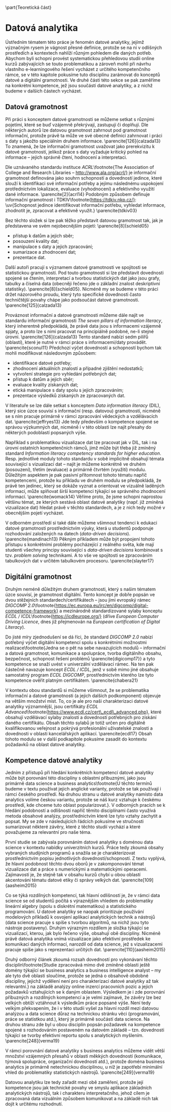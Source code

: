 \part{Teoretická část}

# Datová analytika

Ústředním tématem této práce je fenomén datové analytiky, jejímž význačným rysem je vágnost přesné definice, protože se na ni v odlišných prostředích a kontextech nahlíží různým pohledem dle daných potřeb. Abychom byli schopni provést systematickou přehledovou studii online kurzů zabývajících se touto problematikou a zároveň mohli při návrhu vlastního e-learningového řešení vycházet z určitého kompetenčního rámce, se v této kapitole pokusíme tuto disciplínu zarámovat do konceptů datové a digitální gramotnosti. Ve druhé části této sekce se pak zaměříme na konkrétní kompetence, jež jsou součástí datové analytiky, a z nichž budeme v dalších částech vycházet.

## Datová gramotnost

Při práci s konceptem datové gramotnosti se můžeme setkat s různými pojetími, které se buď vzájemně překrývají, zastupují či doplňují. Dle některých autorů lze datovou gramotnost zahrnout pod gramotnost informační, protože právě ta může ve své obecné definici zahrnovat i práci s daty s jakožto speciálním druhem informace. \parencite[126]{calzada13} To znamená, že lze informační gramotnost uvažovat jako prerekvizitu k datové gramotností, jelikož práce s daty vyžaduje kritický pohled na informace – jejich správně čtení, hodnocení a interpretaci.

Dle uznávaného standardu instituce *ACRL*\footnote{The Association of College and Research Libraries – http://www.ala.org/acrl/} je informační gramotnost definována jako souhrn schopností a dovedností jedince, které slouží k identifikaci své informační potřeby a jejímu následnému uspokojení protřednictvím lokalizace, evaluace (vyhodnocení) a efektivního využití dané informace. \parencite[2]{acrl14} Podobným způsobem definuje informační gramotnost i TDKIV\footnote{https://tdkiv.nkp.cz/}: \uv{Schopnost jedince identifikovat informační potřebu, vyhledat informace, zhodnotit je, zpracovat a efektivně využít.} \parencite{tdkiv03}

Bez těchto složek si lze pak těžko představit datovou gramotnost tak, jak je představena ve svém nejobecnějším pojetí: \parencite[8]{schield05}

 - přístup k datům a jejich sběr;
 - posouzení kvality dat;
 - manipulace s daty a jejich zpracování;
 - sumarizace a zhodnocení dat;
 - prezentace dat.

Další autoři pracují s významem datové gramotnosti ve spojitosti se statistickou gramotností. Pod touto gramotností si lze představit dovednosti spojené se čtením, interpretací a tvorbou statistických dat jako jsou grafy, tabulky a číselná data (obecněji řečeno jde o základní znalost deskriptivní statistiky). \parencite[8]{schield05}. Nicméně my se budeme v této práci držet názorového proudu, který tyto specifické dovednosti často techničtější povahy chápe jako podsoučást datové gramotnosti. \parencite[125]{calzada13} 

Prováznost informační a datové gramotnosti můžeme dále najít ve standardu informační gramotnosti *The seven pillars of information literacy*, který inherentně předpokládá, že právě data jsou s informacemi vzájemně spjaty, a proto lze s nimi pracovat na principiálně podobné, ne-li stejné úrovni. \parencite[126]{calzada13} Tento standard nabízí sedm pilířů (oblastí), které je nutné v rámci práce s informacemi/daty provádět. \parencite{sconul11} Předchozí výčet dovedností a schopností bychom tak mohli modifikovat následovným způsobem:

- identifikace datové potřeby;
- zhodnocení aktuálních znalostí a případné zjištění nedostatků;
- vytvoření strategie pro vyhledání potřebných dat;
- přístup k datům a jejich sběr;
- evaluace kvality získaných dat;
- etická manipulace s daty spolu s jejich zpracováním;
- prezentace výsledků získaných ze zpracovaných dat.

V literatuře se lze dále setkat s konceptem *Data information literacy* (DIL), který sice úzce souvisí s informační (resp. datovou) gramotností, nicméně se s ním pracuje primárně v rámci zpracování vědeckých a vzdělávacích dat. \parencite{jeffryes13} Jde tedy především o kompetence spojené se správou výzkumných dat, nicméně i v této oblasti lze najít přesahy do některých podoblastí popsaných výše.

Například s problematikou vizualizace dat lze pracovat jak v DIL, tak i na úrovní ostatních kompetenčních rámců, jimž může být třeba již zmíněný standard *Information literacy competency standards for higher education*. Resp. jednotlivé moduly tohoto standardu v sobě implicitně obsahují témata související s vizualizací dat – najít je můžeme konkrétně ve druhém (posouzení), třetím (evaluace) a primárně čtvrtém (využití) modulu. Důležitým aspektem je pak pasivní přítomnost tohoto tématu napříč kompetencemi, protože ku příkladu ve druhém modulu se předpokládá, že právě ten jedinec, který se dokáže vyznat a orientovat ve vizuálně laděných informací, může splňovat širší kompetenci týkající se správného zhodnocení informací. \parencite{womack14} Věříme proto, že jsme schopni naprostou většinu témat, ze kterých sestává oblast datové analytiky (např. již zmíněná vizualizace dat) hledat právě v těchto standardech, a je z nich tedy možné v obecnějším pojetí vycházet.

V odborném prostředí si také dále můžeme všimnout tendenci k edukaci datové gramotnosti prostřednictvím výuky, která u studentů podporuje rozhodování založených na datech (*data-driven decisions*). \parencite{mandinach13} Pěkným příkladem může být propojení tohoto přístupu s konkrétními problémy pocházející z reálného světa, kde mají studenti všechny principy související s *data-driven decisions* kombinovat s tzv. *problem solving* technikami. A to vše ve spojitosti se zpracováním tabulkových dat v určitém tabulkovém procesoru. \parencite{slayter17}

## Digitální gramotnost

Druhým neméně důležitým druhem gramotnosti, který s našim tématem úzce souvisí, je gramotnost digitální. Tento koncept je dobře popsán ve dvou stěžejních standardech/certifikátech – jsou jimi evropský rámec *DIGCOMP 2.0*\footnote{https://ec.europa.eu/jrc/en/digcomp/digital-competence-framework} a mezinárodně standardizované sylaby konceptu *ECDL / ICDL*\footnote{https://icdleurope.org/} (dříve *European Computer Driving Licence*, dnes již přejmenován na *European certification of Digital Literacy*).

Do jisté míry zjednodušení se dá říci, že standard *DIGCOMP 2.0* nabízí potřebný výčet digitální kompetencí spolu s konkrétními možnostmi realizace\footnote{Jedna se o pět na sebe navazujících modulů – informační a datová gramotnost, komunikace a spolupráce, tvorba digitálního obsahu, bezpečnost, schopnost řešení problémů \parencite{digicomp17}} a tyto kompetence se snaží uvést v univerzální vzdělávací rámec. Na ten pak částečně navazuje koncept *ECDL / ICDL*, jenž v sobě mimo jiné obsahuje samostatný program *ECDL DIGCOMP*, prostřednictvím kterého lze tyto kompetence ověřit platným certifikátem. \parencite{chabera21}

V kontextu obou standardů si můžeme všimnout, že se problematika informační a datové gramotnosti (a jejich dalších podkomponent) objevuje na větším množství míst. To, co je ale pro naši charakterizaci datové analytiky významnější, jsou certifikáty *ECDL Advanced*\footnote{https://www.ecdl.cz/cert\_ecdl\_advanced.php}, které obsahují vzdělávací sylaby znalostí a dovedností potřebných pro získání daného certifikátu. Obsah těchto sylabů je totiž určen pro digitálně kvalifikovanou veřejnost a pokrývá profesionální uživatelské znalosti a dovednosti v oblasti kancelářských aplikací. \parencite{ecdl17} Obsah tohoto modulu se v další podkapitole pokusíme zasadit do kontextu požadavků na oblast datové analytiky.

## Kompetence datové analytiky

Jedním z přístupů při hledání konkrétních kompetencí datové analytiky může být porovnání této disciplíny s oblastmi příbuznými, jako jsou primárně data science a business analytics\footnote{U těchto termínů budeme v textu používat jejich anglické varianty, protože se tak používají i rámci českého prostředí. Na druhou stranu u datové analytiky namísto data analytics volíme českou variantu, protože se náš kurz vztahuje k českému prostředí, kde chceme tuto oblast popularizovat.}. V odborných pracích se k hledání podobností a odlišností napříč těmito disciplínami často využívá metoda obsahové analýzy, prostřednictvím které lze tyto vztahy zachytit a popsat. My se zde v následujících řádcích pokusíme ve stručnosti sumarizovat  některé závěry, které z těchto studií vychází a které považujeme za relevantní pro naše téma.

První studie se zabývala porovnáním datové analytiky s doménou data science v kontextu nabídky univerzitních kurzů. Práce tedy zkoumá obsahy vybraných studijních programů a snažila se je charakterizovat prostřednictvím popisu jednotlivých dovedností/schopností. Z textu vyplývá, že hlavní podobnost těchto dvou oborů je v zakomponování témat vizualizace dat a práce s numerickými a matematickými operacemi. Zajímavostí je, že stejně tak v obsahu kurzů chybí u obou oblastí akcentování tématu datové etiky či správy velkých dat. \parencite[109]{aasheim2015}

Co se týká rozdílných kompetencí, tak hlavní odlišností je, že v rámci data science se od studentů počítá s výraznějším vhledem do problematiky lineární algebry (spolu s diskrétní matematikou) a statistického programování. U datové analytiky se naopak prioritizuje používání modelových příkladů k osvojení aplikací analytických technik a nástrojů (data science pracuje s spíše s tvorbou algoritmů, na nichž jsou tyto nástroje postaveny). Druhým výrazným rozdílem je složka týkající se vizualizací, kterou, jak bylo řečeno výše, obsahují obě disciplíny. Nicméně právě datová analytika vnímá vizualizace jako efektivní prostředek ke komunikaci daných informací, narozdíl od data science, jež s vizualizacemi pracuje spíše jako s reprezentaci určitých dat. \parencite[110]{aasheim2015}

Druhý odborný článek zkoumá rozsah dovedností pro vykonávaní těchto disciplín\footnote{Studie zpracovává mimo dvě zmíněné oblasti ještě domény týkající se business analytics a business intelligence analyst – my ale tyto dvě oblasti sloučíme, protože se jedná o obsahově obdobné disciplíny, jejichž vydělení není pro charakterizaci datové analytiky až tak relevantní.} na základě analýzy online inzercí pracovních pozic a jejich požadavků vztahujících se k daným oblastem. Výsledkem je i zde porovnání příbuzných a rozdílných kompetencí a je velmi zajímavé, že závěry lze bez velkých obtíží vztáhnout k výsledkům práce popsané výše. Není tedy velkým překvapením, že i v této studii vyšel za hlavní rozdíl mezi datovou analýzou a data science důraz na technickou stránku věci (programování, práce se statistkou atd.), který je primárně součástí data science. Na druhou stranu zde byl u obou disciplín popsán požadavek na kompetence spojené s rozhodováním postaveném na datovém základě – tzn. dovednosti týkající se tvorby efektivní reportu spolu s analytických myšlením. \parencite[248]{verma19}

V rámci porovnání datové analytiky s business analytics můžeme vidět větší množství vzájemných přesahů v oblasti měkkých dovedností (komunikace, týmová spolupráce, organizační dovedností atd.), protože doména business analytics je primárně netechnickou disciplínou, u níž je zapotřebí minimální vhled do problematiky statistických nástrojů. \parencite[249]{verma19}

Datovou analytiku lze tedy zařadit mezi obě zaměření, protože její kompetence jsou jak technické povahy ve smyslu aplikace základních analytických nástrojů, tak i charakteru interpretačního, jehož cílem je zpracovaná data vizuálním způsobem komunikovat a na základě nich tak dojít k určitému rozhodnutí. 